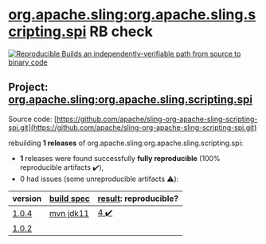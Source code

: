 [org.apache.sling:org.apache.sling.scripting.spi](https://search.maven.org/artifact/org.apache.sling/org.apache.sling.scripting.spi/) RB check
=======

[![Reproducible Builds](https://reproducible-builds.org/images/logos/rb.svg) an independently-verifiable path from source to binary code](https://reproducible-builds.org/)

## Project: [org.apache.sling:org.apache.sling.scripting.spi](https://search.maven.org/artifact/org.apache.sling/org.apache.sling.scripting.spi/)

Source code: [https://github.com/apache/sling-org-apache-sling-scripting-spi.git](https://github.com/apache/sling-org-apache-sling-scripting-spi.git)

rebuilding **1 releases** of org.apache.sling:org.apache.sling.scripting.spi:
- **1** releases were found successfully **fully reproducible** (100% reproducible artifacts :heavy_check_mark:),
- 0 had issues (some unreproducible artifacts :warning:):

| version | [build spec](BUILDSPEC.md) | [result](https://reproducible-builds.org/docs/jvm/): reproducible? |
| -- | --------- | ------ |
| [1.0.4](https://search.maven.org/artifact/org.apache.sling/org.apache.sling.scripting.spi/1.0.4/pom) | [mvn jdk11](org.apache.sling.scripting.spi-1.0.4.buildspec) | [4 :heavy_check_mark: ](org.apache.sling.scripting.spi-1.0.4.buildcompare) |
| [1.0.2](https://search.maven.org/artifact/org.apache.sling/org.apache.sling.scripting.spi/1.0.2/pom) | | |
